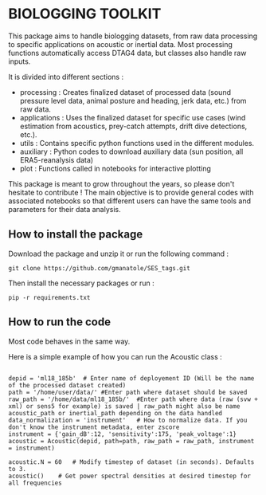 # BIOLOGGING TOOLKIT

This package aims to handle biologging datasets, from raw data processing to specific applications on acoustic or inertial data.
Most processing functions automatically access DTAG4 data, but classes also handle raw inputs.

It is divided into different sections :
- processing : Creates finalized dataset of processed data (sound pressure level data, animal posture and heading, jerk data, etc.) from raw data.
- applications : Uses the finalized dataset for specific use cases (wind estimation from acoustics, prey-catch attempts, drift dive detections, etc.).
- utils : Contains specific python functions used in the different modules.
- auxiliary : Python codes to download auxiliary data (sun position, all ERA5-reanalysis data)
- plot : Functions called in notebooks for interactive plotting

This package is meant to grow throughout the years, so please don't hesitate to contribute !
The main objective is to provide general codes with associated notebooks so that different users can have the same tools and parameters for their data analysis.


## How to install the package

Download the package and unzip it or run the following command :

`git clone https://github.com/gmanatole/SES_tags.git`

Then install the necessary packages or run :

`pip -r requirements.txt`


## How to run the code

Most code behaves in the same way.

Here is a simple example of how you can run the Acoustic class :
```from SES_tags.process import Acoustic

depid = 'ml18_185b'  # Enter name of deployement ID (Will be the name of the processed dataset created)
path = '/home/user/data/' #Enter path where dataset should be saved
raw_path = '/home/data/ml18_185b/'  #Enter path where data (raw (svw + xml) or sens5 for example) is saved | raw_path might also be name acoustic_path or inertial_path depending on the data handled
data_normalization = 'instrument'   # How to normalize data. If you don't know the instrument metadata, enter zscore
instrument = {'gain_dB':12, 'sensitivity':175, 'peak_voltage':1}
acoustic = Acoustic(depid, path=path, raw_path = raw_path, instrument = instrument)

acoustic.N = 60   # Modify timestep of dataset (in seconds). Defaults to 3.
acoustic()    # Get power spectral densities at desired timestep for all frequencies




